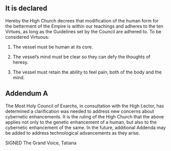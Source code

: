 ## It is declared
Hereby the High Church decrees that modification of the human form for the betterment of the Empire is within our teachings and adheres to the ten Virtues, as long as the Guidelines set by the Council are adhered to. To be considered Virtuous:

1. The vessel must be human at its core.

2. The vessel’s mind must be clear so they can defy the thoughts of heresy.

3. The vessel must retain the ability to feel pain, both of the body and the mind.

## Addendum A

The Most Holy Council of Exarchs, in consultation with the High Lector, has determined a clarification was needed to address new concerns about cybernetic enhancements. It is the ruling of the High Church that the above applies not only to the genetic enhancement of a human, but also to the cybernetic enhancement of the same. In the future, additional Addenda may be added to address technological advancements as they arise.

SIGNED
The Grand Voice, Tatiana